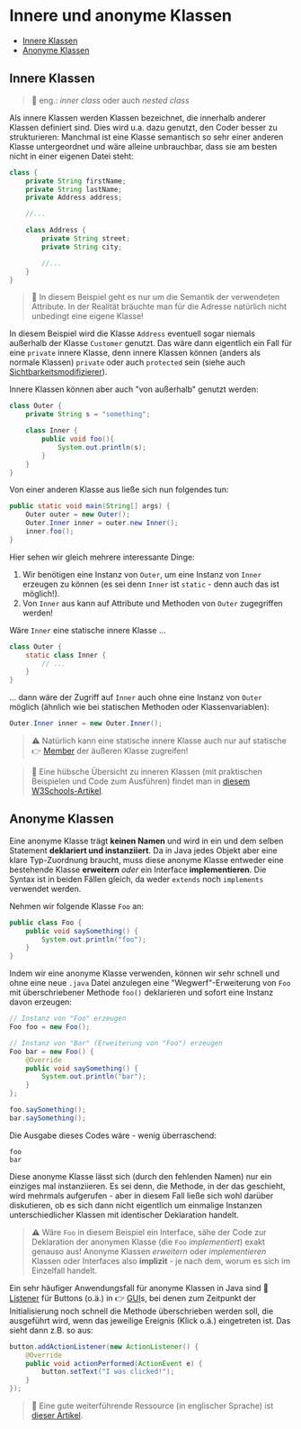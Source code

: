 # Innere und anonyme Klassen<!-- omit in toc -->

- [Innere Klassen](#innere-klassen)
- [Anonyme Klassen](#anonyme-klassen)

## Innere Klassen

> :speech_balloon: eng.: _inner class_ oder auch _nested class_

Als innere Klassen werden Klassen bezeichnet, die innerhalb anderer Klassen definiert sind. Dies wird u.a. dazu genutzt, den Coder besser zu strukturieren: Manchmal ist eine Klasse semantisch so sehr einer anderen Klasse untergeordnet und wäre alleine unbrauchbar, dass sie am besten nicht in einer eigenen Datei steht:

```java
class {
    private String firstName;
    private String lastName;
    private Address address;

    //...

    class Address {
        private String street;
        private String city;

        //...
    }
}
```

> :speech_balloon: In diesem Beispiel geht es nur um die Semantik der verwendeten Attribute. In der Realität bräuchte man für die Adresse natürlich nicht unbedingt eine eigene Klasse!

In diesem Beispiel wird die Klasse `Address` eventuell sogar niemals außerhalb der Klasse `Customer` genutzt. Das wäre dann eigentlich ein Fall für eine `private` innere Klasse, denn innere Klassen können (anders als normale Klassen) `private` oder auch `protected` sein (siehe auch [Sichtbarkeitsmodifizierer](Objekte-I-Initialisierung-Members-Zugriff.md#zugriffs-sichetbarkeitsmodifizierer)).

Innere Klassen können aber auch "von außerhalb" genutzt werden:

```java
class Outer {
    private String s = "something";

    class Inner {
        public void foo(){
            System.out.println(s);
        }
    }
}
```

Von einer anderen Klasse aus ließe sich nun folgendes tun:

```java
public static void main(String[] args) {
	Outer outer = new Outer();
	Outer.Inner inner = outer.new Inner();
	inner.foo();
}
```

Hier sehen wir gleich mehrere interessante Dinge:
1) Wir benötigen eine Instanz von `Outer`, um eine Instanz von `Inner` erzeugen zu können (es sei denn `Inner` ist `static` - denn auch das ist möglich!).
2) Von `Inner` aus kann auf Attribute und Methoden von `Outer` zugegriffen werden!

Wäre `Inner` eine statische innere Klasse ...

```java
class Outer {
    static class Inner {
        // ...
    }
}
```

... dann wäre der Zugriff auf `Inner` auch ohne eine Instanz von `Outer` möglich (ähnlich wie bei statischen Methoden oder Klassenvariablen):

```java
Outer.Inner inner = new Outer.Inner();
```

> :warning: Natürlich kann eine statische innere Klasse auch nur auf statische :point_right: [Member](../Glossar.md#member) der äußeren Klasse zugreifen!

> :link: Eine hübsche Übersicht zu inneren Klassen (mit praktischen Beispielen und Code zum Ausführen) findet man in [diesem W3Schools-Artikel](https://www.w3schools.com/java/java_inner_classes.asp).


## Anonyme Klassen

Eine anonyme Klasse trägt **keinen Namen** und wird in ein und dem selben Statement **deklariert und instanziiert**. Da in Java jedes Objekt aber eine klare Typ-Zuordnung braucht, muss diese anonyme Klasse entweder eine bestehende Klasse **erweitern** _oder_ ein Interface **implementieren**. Die Syntax ist in beiden Fällen gleich, da weder `extends` noch `implements` verwendet werden.

Nehmen wir folgende Klasse `Foo` an:

```java
public class Foo {
	public void saySomething() {
		System.out.println("foo");
	}
}
```

Indem wir eine anonyme Klasse verwenden, können wir sehr schnell und ohne eine neue `.java` Datei anzulegen eine "Wegwerf"-Erweiterung von `Foo` mit überschriebener Methode `foo()` deklarieren und sofort eine Instanz davon erzeugen:

```java
// Instanz von "Foo" erzeugen
Foo foo = new Foo();

// Instanz von "Bar" (Erweiterung von "Foo") erzeugen
Foo bar = new Foo() {
    @Override
    public void saySomething() {
        System.out.println("bar");
    }
};

foo.saySomething();
bar.saySomething();
```

Die Ausgabe dieses Codes wäre - wenig überraschend:

```
foo
bar
```

Diese anonyme Klasse lässt sich (durch den fehlenden Namen) nur ein einziges mal instanziieren. Es sei denn, die Methode, in der das geschieht, wird mehrmals aufgerufen - aber in diesem Fall ließe sich wohl darüber diskutieren, ob es sich dann nicht eigentlich um einmalige Instanzen unterschiedlicher Klassen mit identischer Deklaration handelt.

> :warning: Wäre `Foo` in diesem Beispiel ein Interface, sähe der Code zur Deklaration der anonymen Klasse (die `Foo` _implementiert_) exakt genauso aus! Anonyme Klassen _erweitern_ oder _implementieren_ Klassen oder Interfaces also **implizit** - je nach dem, worum es sich im Einzelfall handelt.

Ein sehr häufiger Anwendungsfall für anonyme Klassen in Java sind :link: [Listener](https://de.wikipedia.org/wiki/Beobachter_(Entwurfsmuster)) für Buttons (o.ä.) in :point_right: [GUI](../Glossar.md#gui)s, bei denen zum Zeitpunkt der Initialisierung noch schnell die Methode überschrieben werden soll, die ausgeführt wird, wenn das jeweilige Ereignis (Klick o.ä.) eingetreten ist. Das sieht dann z.B. so aus:

```java
button.addActionListener(new ActionListener() {
    @Override
    public void actionPerformed(ActionEvent e) {
        button.setText("I was clicked!");
    }
});
```

> :link: Eine gute weiterführende Ressource (in englischer Sprache) ist [dieser Artikel](https://www.baeldung.com/java-anonymous-classes).




